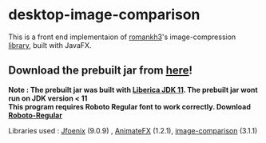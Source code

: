# desktop-image-comparison
This is a front end implementaion of [romankh3]'s image-compression [library], built with JavaFX.
## Download the prebuilt jar from [here]!
**Note : The prebuilt jar was built with [Liberica JDK 11]. The prebuilt jar wont run on JDK version < 11**  
**This program requires Roboto Regular font to work correctly. Download [Roboto-Regular]**

Libraries used : [Jfoenix] (9.0.9) , [AnimateFX] (1.2.1), [image-comparison] (3.1.1)

   [here]: <https://github.com/ladiesman6969/desktop-image-comparison/blob/master/out/artifacts/desktop_image_comparison_jar/desktop-image-comparison.jar>
   [image-comparison]: <https://github.com/romankh3/image-comparison>
   [romankh3]: <https://github.com/romankh3/>
   [library]: <https://github.com/romankh3/image-comparison>
   [Liberica JDK 11]: <https://bell-sw.com/pages/java-11.0.3/>
   [Roboto-Regular]: <https://github.com/ladiesman6969/desktop-image-comparison/raw/master/src/fonts/Roboto-Regular.ttf>
   [JFoenix]: <https://github.com/jfoenixadmin/JFoenix>
   [AnimateFX]: <https://github.com/Typhon0/AnimateFX>